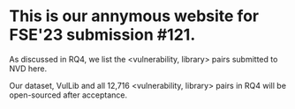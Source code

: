 # This is our annymous website for FSE'23 submission #121.

As discussed in RQ4, we list the <vulnerability, library> pairs submitted to NVD here.

Our dataset, VulLib and all 12,716 <vulnerability, library> pairs in RQ4 will be open-sourced after acceptance. 

